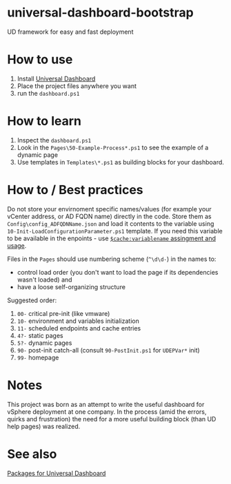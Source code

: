 # universal-dashboard-bootstrap
UD framework for easy and fast deployment

# How to use

1. Install [Universal Dashboard](https://github.com/ironmansoftware/universal-dashboard)
1. Place the project files anywhere you want
1. run the `dashboard.ps1`

# How to learn

1. Inspect the `dashboard.ps1`
1. Look in the `Pages\50-Example-Process*.ps1` to see the example of a dynamic page
1. Use templates in `Templates\*.ps1` as building blocks for your dashboard.

# How to / Best practices

Do not store your envirnoment specific names/values (for example your vCenter address, or AD FQDN name) directly in the code. Store them as `Config\config_ADFQDNName.json` and load it contents to the variable using `10-Init-LoadConfigurationParameter.ps1` template. If you need this variable to be available in the enpoints - use [`$cache:variablename` assingment and usage](https://docs.universaldashboard.io/endpoints/custom-variable-scopes#cache-scope). 

Files in the `Pages` should use numbering scheme (`^\d\d-`) in the names to: 

* control load order (you don't want to load the page if its dependencies wasn't loaded) and
* have a loose self-organizing structure

Suggested order:

1. `00-` critical pre-init (like vmware)
1. `10-` environment and variables initialization
1. `11-` scheduled endpoints and cache entries
1. `4?-` static pages
1. `5?-` dynamic pages
1. `90-` post-init catch-all (consult `90-PostInit.ps1` for `UDEPVar*` init)
1. `99-` homepage

# Notes

This project was born as an attempt to write the useful dashboard for vSphere deployment at one company. In the process (amid the errors, quirks and frustration) the need for a more useful building block (than UD help pages) was realized.

# See also

[Packages for Universal Dashboard ](https://github.com/al-ign/universal-dashboard-packages)